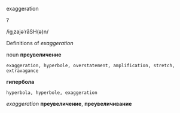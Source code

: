exaggeration

?

/iɡˌzajəˈrāSH(ə)n/

Definitions of _exaggeration_

noun
**преувеличение**

    exaggeration, hyperbole, overstatement, amplification, stretch, extravagance
**гипербола**

    hyperbola, hyperbole, exaggeration

_exaggeration_
**преувеличение**, **преувеличивание**